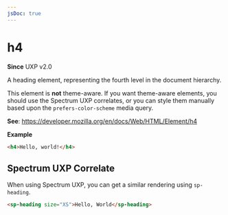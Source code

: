 ```yaml
---
jsDoc: true
---
```

# h4

**Since** UXP v2.0

A heading element, representing the fourth level in the document hierarchy.

<InlineAlert variant="warning" slots="text"/>

This element is **not** theme-aware. If you want theme-aware elements, you should use the Spectrum UXP correlates, or you can style them manually based upon the `prefers-color-scheme` media query.

**See**: https://developer.mozilla.org/en/docs/Web/HTML/Element/h4

**Example**

```html
<h4>Hello, world!</h4>
```
## Spectrum UXP Correlate

When using Spectrum UXP, you can get a similar rendering using `sp-heading`.

```html
<sp-heading size="XS">Hello, World</sp-heading>
```